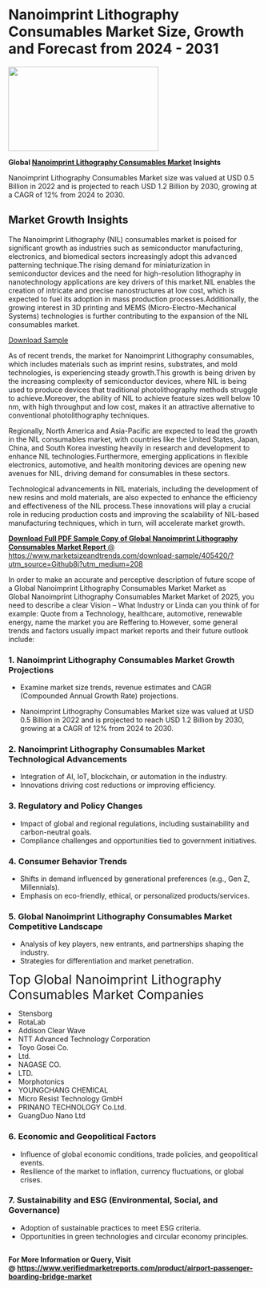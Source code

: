 <H1>Nanoimprint Lithography Consumables Market Size, Growth and Forecast from 2024 - 2031</H1><img class="aligncenter size-medium wp-image-584254" src="https://thirdeyenews.in/wp-content/uploads/2024/09/Global-Market-Research-300x168.jpeg" alt="" width="300" height="168" /><p><strong>Global&nbsp;<a href="https://www.marketsizeandtrends.com/download-sample/405420/?utm_source=Github8j?utm_medium=208">Nanoimprint Lithography Consumables Market</a> Insights</strong></p><p>Nanoimprint Lithography Consumables Market size was valued at USD 0.5 Billion in 2022 and is projected to reach USD 1.2 Billion by 2030, growing at a CAGR of 12% from 2024 to 2030.</p><p><h2>Market Growth Insights</h2> <p>The Nanoimprint Lithography (NIL) consumables market is poised for significant growth as industries such as semiconductor manufacturing, electronics, and biomedical sectors increasingly adopt this advanced patterning technique.The rising demand for miniaturization in semiconductor devices and the need for high-resolution lithography in nanotechnology applications are key drivers of this market.NIL enables the creation of intricate and precise nanostructures at low cost, which is expected to fuel its adoption in mass production processes.Additionally, the growing interest in 3D printing and MEMS (Micro-Electro-Mechanical Systems) technologies is further contributing to the expansion of the NIL consumables market.</p> <p><a href="#">Download Sample</a></p> <p>As of recent trends, the market for Nanoimprint Lithography consumables, which includes materials such as imprint resins, substrates, and mold technologies, is experiencing steady growth.This growth is being driven by the increasing complexity of semiconductor devices, where NIL is being used to produce devices that traditional photolithography methods struggle to achieve.Moreover, the ability of NIL to achieve feature sizes well below 10 nm, with high throughput and low cost, makes it an attractive alternative to conventional photolithography techniques.</p> <p>Regionally, North America and Asia-Pacific are expected to lead the growth in the NIL consumables market, with countries like the United States, Japan, China, and South Korea investing heavily in research and development to enhance NIL technologies.Furthermore, emerging applications in flexible electronics, automotive, and health monitoring devices are opening new avenues for NIL, driving demand for consumables in these sectors.</p> <p>Technological advancements in NIL materials, including the development of new resins and mold materials, are also expected to enhance the efficiency and effectiveness of the NIL process.These innovations will play a crucial role in reducing production costs and improving the scalability of NIL-based manufacturing techniques, which in turn, will accelerate market growth.</p> <p><a href="#"></p><p><span class=""><strong>Download Full PDF Sample Copy of Global Nanoimprint Lithography Consumables Market Report</strong> @ <a href="https://www.marketsizeandtrends.com/download-sample/405420/?utm_source=Github8j?utm_medium=208" target="_blank">https://www.marketsizeandtrends.com/download-sample/405420/?utm_source=Github8j?utm_medium=208</a></span></p><p>In order to make an accurate and perceptive description of future scope of a Global&nbsp;Nanoimprint Lithography Consumables Market Market as Global&nbsp;Nanoimprint Lithography Consumables Market Market of 2025, you need to describe a clear Vision &ndash; What Industry or Linda can you think of for example: Quote from a Technology, healthcare, automotive, renewable energy, name the market you are Reffering to.However, some general trends and factors usually impact market reports and their future outlook include:</p><h3>1.&nbsp;<strong>Nanoimprint Lithography Consumables Market Growth Projections</strong></h3><ul><li>Examine market size trends, revenue estimates and CAGR (Compounded Annual Growth Rate) projections.</li><li><p>Nanoimprint Lithography Consumables Market size was valued at USD 0.5 Billion in 2022 and is projected to reach USD 1.2 Billion by 2030, growing at a CAGR of 12% from 2024 to 2030.</p></li></ul><h3>2.&nbsp;<strong>Nanoimprint Lithography Consumables Market Technological Advancements</strong></h3><ul><li>Integration of AI, IoT, blockchain, or automation in the industry.</li><li>Innovations driving cost reductions or improving efficiency.</li></ul><h3>3.&nbsp;<strong>Regulatory and Policy Changes</strong></h3><ul><li>Impact of global and regional regulations, including sustainability and carbon-neutral goals.</li><li>Compliance challenges and opportunities tied to government initiatives.</li></ul><h3>4.&nbsp;<strong>Consumer Behavior Trends</strong></h3><ul><li>Shifts in demand influenced by generational preferences (e.g., Gen Z, Millennials).</li><li>Emphasis on eco-friendly, ethical, or personalized products/services.</li></ul><h3>5.&nbsp;<strong>Global Nanoimprint Lithography Consumables Market Competitive Landscape</strong></h3><ul><li>Analysis of key players, new entrants, and partnerships shaping the industry.</li><li>Strategies for differentiation and market penetration.</li></ul><p data-pm-slice="1 1 []"><span style="color: inherit; font-family: inherit; font-size: 25px;">Top Global Nanoimprint Lithography Consumables Market Companies</span></p><div class="" data-test-id=""><p><li>Stensborg</li><li> RotaLab</li><li> Addison Clear Wave</li><li> NTT Advanced Technology Corporation</li><li> Toyo Gosei Co.</li><li> Ltd.</li><li> NAGASE CO.</li><li>LTD.</li><li> Morphotonics</li><li> YOUNGCHANG CHEMICAL</li><li> Micro Resist Technology GmbH</li><li> PRINANO TECHNOLOGY Co.Ltd.</li><li> GuangDuo Nano Ltd</li></p></div><h3>6.&nbsp;<strong>Economic and Geopolitical Factors</strong></h3><ul><li>Influence of global economic conditions, trade policies, and geopolitical events.</li><li>Resilience of the market to inflation, currency fluctuations, or global crises.</li></ul><h3>7.&nbsp;<strong>Sustainability and ESG (Environmental, Social, and Governance)</strong></h3><ul><li>Adoption of sustainable practices to meet ESG criteria.</li><li>Opportunities in green technologies and circular economy principles.</li></ul><h2><strong style="font-size: 14px;">For More Information or Query, Visit @&nbsp;</strong><a style="background-color: #ffffff; font-size: 14px;" href="https://www.marketsizeandtrends.com/report/nanoimprint-lithography-consumables-market/" target="_blank">https://www.verifiedmarketreports.com/product/airport-passenger-boarding-bridge-market</a></h2>